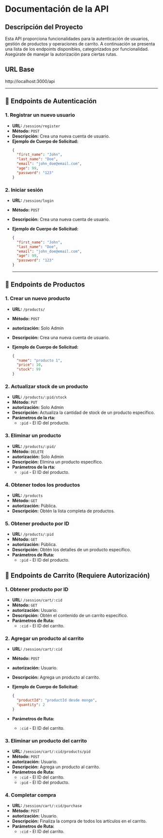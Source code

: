 # Documentación de la API

## Descripción del Proyecto

Esta API proporciona funcionalidades para la autenticación de usuarios, gestión de productos y operaciones de carrito. A continuación se presenta una lista de los endpoints disponibles, categorizados por funcionalidad. Asegúrate de manejar la autorización para ciertas rutas.

## URL Base

http://localhost:3000/api

---

## 📑 **Endpoints de Autenticación**

### 1. **Registrar un nuevo usuario**

- **URL:** `/session/register`
- **Método:** `POST`
- **Descripción:** Crea una nueva cuenta de usuario.
- **Ejemplo de Cuerpo de Solicitud:**
  ```json
  {
    "first_name": "John",
    "last_name": "Doe",
    "email": "john_doe@email.com",
    "age": 99,
    "password": "123"
  }
  ```

### 2. **Iniciar sesión**

- **URL:** `/session/login`
- **Método:** `POST`
- **Descripción:** Crea una nueva cuenta de usuario.
- **Ejemplo de Cuerpo de Solicitud:**

  ```json
  {
    "first_name": "John",
    "last_name": "Doe",
    "email": "john_doe@email.com",
    "age": 99,
    "password": "123"
  }
  ```

  ***

## 🛒 **Endpoints de Productos**

### 1. **Crear un nuevo producto**

- **URL:** `/products/`
- **Método:** `POST`
- **autorización:** Solo Admin
- **Descripción:** Crea una nueva cuenta de usuario.
- **Ejemplo de Cuerpo de Solicitud:**

  ```json
  {
    "name": "producto 1",
    "price": 10,
    "stock": 99
  }
  ```

### 2. **Actualizar stock de un producto**

- **URL:** `/products/:pid/stock`
- **Método:** `PUT`
- **autorización:** Solo Admin
- **Descripción:** Actualiza la cantidad de stock de un producto específico.
- **Parámetros de la rta:**
  - `:pid` - El ID del producto.

### 3. **Eliminar un producto**

- **URL:** `/products/:pid/`
- **Método:** `DELETE`
- **autorización:** Solo Admin
- **Descripción:** Elimina un producto específico.
- **Parámetros de la rta:**
  - `:pid` - El ID del producto.

### 4. **Obtener todos los productos**

- **URL:** `/products`
- **Método:** `GET`
- **autorización:** Pública.
- **Descripción:** Obtén la lista completa de productos.

### 5. **Obtener producto por ID**

- **URL:** `/products/:pid`
- **Método:** `GET`
- **autorización:** Pública.
- **Descripción:** Obtén los detalles de un producto específico.
- **Parámetros de Ruta:**
  - `:pid` - El ID del producto.

## 🛒 **Endpoints de Carrito (Requiere Autorización)**

### 1. **Obtener producto por ID**

- **URL:** `/session/cart/:cid`
- **Método:** `GET`
- **autorización:** Usuario.
- **Descripción:** Obtén el contenido de un carrito específico.
- **Parámetros de Ruta:**
  - `:cid` - El ID del carrito.

### 2. **Agregar un producto al carrito**

- **URL:** `/session/cart/:cid`
- **Método:** `POST`
- **autorización:** Usuario.
- **Descripción:** Agrega un producto al carrito.
- **Ejemplo de Cuerpo de Solicitud:**

  ```json
  {
    "productId": "productId desde mongo",
    "quantity": 2
  }
  ```
- **Parámetros de Ruta:**
  - `:cid` - El ID del carrito.

### 3. **Eliminar un producto del carrito**

- **URL:** `/session/cart/:cid/products/pid`
- **Método:** `POST`
- **autorización:** Usuario.
- **Descripción:** Agrega un producto al carrito.
- **Parámetros de Ruta:**
  - `:cid` - El ID del carrito.
  - `:pid` - El ID del producto.

### 4. **Completar compra**

- **URL:** `/session/cart/:cid/purchase`
- **Método:** `POST`
- **autorización:** Usuario.
- **Descripción:** Finaliza la compra de todos los artículos en el carrito.
- **Parámetros de Ruta:**
  - `:cid` - El ID del carrito.

